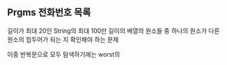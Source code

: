 ## Prgms 전화번호 목록

길이가 최대 20인 String의 최대 100만 길이의 배열의 원소들 중 하나의 원소가 다른 원소의 접두어가 되는 지 확인해야 하는 문제

이중 반복문으로 모두 탐색하기에는 worst의 
